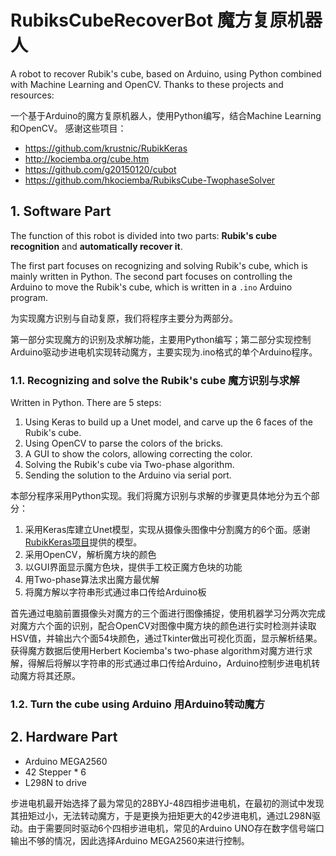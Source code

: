 # RubiksCubeRecoverBot 魔方复原机器人
A robot to recover Rubik's cube, based on Arduino, using Python combined with Machine Learning and OpenCV. Thanks to these projects and resources:

一个基于Arduino的魔方复原机器人，使用Python编写，结合Machine Learning和OpenCV。 感谢这些项目：

- https://github.com/krustnic/RubikKeras
- http://kociemba.org/cube.htm
- https://github.com/g20150120/cubot
- https://github.com/hkociemba/RubiksCube-TwophaseSolver

## 1. Software Part
The function of this robot is divided into two parts: **Rubik's cube recognition** and **automatically recover it**.

The first part focuses on recognizing and solving Rubik's cube, which is mainly written in Python. The second part focuses on controlling the Arduino to move the Rubik's cube, which is written in a `.ino` Arduino program.

为实现魔方识别与自动复原，我们将程序主要分为两部分。

第一部分实现魔方的识别及求解功能，主要用Python编写；第二部分实现控制Arduino驱动步进电机实现转动魔方，主要实现为.ino格式的单个Arduino程序。

### 1.1. Recognizing and solve the Rubik's cube 魔方识别与求解

Written in Python. There are 5 steps:

1. Using Keras to build up a Unet model, and carve up the 6 faces of the Rubik's cube.
2. Using OpenCV to parse the colors of the bricks.
3. A GUI to show the colors, allowing correcting the color.
4. Solving the Rubik's cube via Two-phase algorithm.
5. Sending the solution to the Arduino via serial port.

本部分程序采用Python实现。我们将魔方识别与求解的步骤更具体地分为五个部分：

1. 采用Keras库建立Unet模型，实现从摄像头图像中分割魔方的6个面。感谢[RubikKeras项目](https://github.com/krustnic/RubikKeras)提供的模型。
2. 采用OpenCV，解析魔方块的颜色
3. 以GUI界面显示魔方色块，提供手工校正魔方色块的功能
4. 用Two-phase算法求出魔方最优解
5. 将魔方解以字符串形式通过串口传给Arduino板

首先通过电脑前置摄像头对魔方的三个面进行图像捕捉，使用机器学习分两次完成对魔方六个面的识别，配合OpenCV对图像中魔方块的颜色进行实时检测并读取HSV值，并输出六个面54块颜色，通过Tkinter做出可视化页面，显示解析结果。获得魔方数据后使用Herbert Kociemba's two-phase algorithm对魔方进行求解，得解后将解以字符串的形式通过串口传给Arduino，Arduino控制步进电机转动魔方将其还原。

### 1.2. Turn the cube using Arduino 用Arduino转动魔方

## 2. Hardware Part

- Arduino MEGA2560
- 42 Stepper * 6
- L298N to drive

步进电机最开始选择了最为常见的28BYJ-48四相步进电机，在最初的测试中发现其扭矩过小，无法转动魔方，于是更换为扭矩更大的42步进电机，通过L298N驱动。由于需要同时驱动6个四相步进电机，常见的Arduino UNO存在数字信号端口输出不够的情况，因此选择Arduino MEGA2560来进行控制。
